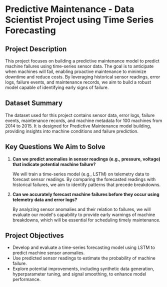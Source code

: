<h1>Predictive Maintenance - Data Scientist Project using Time Series Forecasting</h1>

<h2>Project Description</h2>
<p>This project focuses on building a predictive maintenance model to predict machine failures using time-series sensor data. The goal is to anticipate when machines will fail, enabling proactive maintenance to minimize downtime and reduce costs. By leveraging historical sensor readings, error logs, failure events, and maintenance records, we aim to build a robust model capable of identifying early signs of failure.</p>

<h2>Dataset Summary</h2>
<p>The dataset used for this project contains sensor data, error logs, failure events, maintenance records, and machine metadata for 100 machines from 2014 to 2015. It is designed for Predictive Maintenance model building, providing insights into machine conditions and failure prediction.</p>

<h2>Key Questions We Aim to Solve</h2>
<ol>
    <li><strong>Can we predict anomalies in sensor readings (e.g., pressure, voltage) that indicate potential machine failure?</strong> 
        <p>We will train a time-series model (e.g., LSTM) on telemetry data to forecast sensor readings. By comparing the forecasted readings with historical failures, we aim to identify patterns that precede breakdowns.</p>
    </li>
    <li><strong>Can we accurately forecast machine failures before they occur using telemetry data and error logs?</strong> 
        <p>By analyzing sensor anomalies and their relation to failures, we will evaluate our model's capability to provide early warnings of machine breakdowns, which will be essential for scheduling timely maintenance.</p>
    </li>
</ol>

<h2>Project Objectives</h2>
<ul>
    <li>Develop and evaluate a time-series forecasting model using LSTM to predict machine sensor anomalies.</li>
    <li>Use predicted sensor readings to estimate the probability of machine failure.</li>
    <li>Explore potential improvements, including synthetic data generation, hyperparameter tuning, and signal smoothing, to enhance model performance.</li>
</ul>


